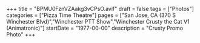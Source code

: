 +++
title = "BPMU0FznVZAakg3vCPsO.avif"
draft = false
tags = ["Photos"]
categories = ["Pizza Time Theatre"]
pages = ["San Jose, CA (370 S Winchester Blvd)","Winchester PTT Show","Winchester Crusty the Cat V1 (Animatronic)"]
startDate = "1977-00-00"
description = "Crusty Promo Photo"
+++
